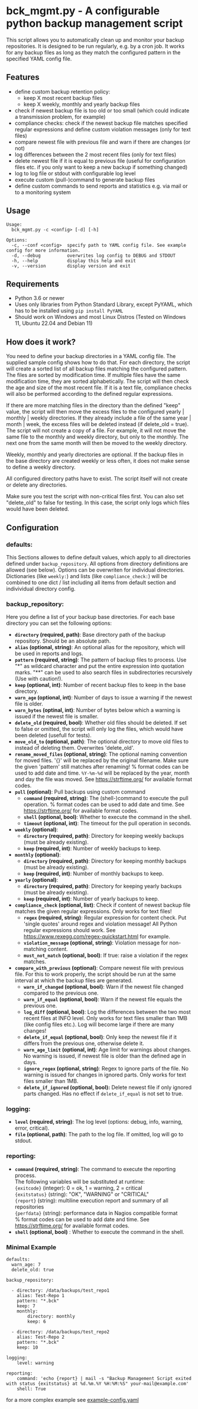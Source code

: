 # bck_mgmt.py - A configurable python backup management script

This script allows you to automatically clean up and monitor your backup repositories. It is designed to be run regularly, e.g. by a cron job. It works for any backup files as long as they match the configured pattern in the specified YAML config file.

## Features

* define custom backup retention policy: 
  * keep X most recent backup files
  * keep X weekly, monthly and yearly backup files
* check if newest backup file is too old or too small (which could indicate a transmission problem, for example)
* compliance checks: check if the newest backup file matches specified regular expressions and define custom violation messages (only for text files)
* compare newest file with previous file and warn if there are changes (or not)
* log differences between the 2 most recent files (only for text files)
* delete newest file if it is equal to previous file (useful for configuration files etc. if you only want to keep a new backup if something changed)
* log to log file or stdout with configurable log level
* execute custom (pull-)command to generate backup files
* define custom commands to send reports and statistics e.g. via mail or to a monitoring system

## Usage

```
Usage:
  bck_mgmt.py -c <config> [-d] [-h]

Options:
  -c, --conf <config>  specify path to YAML config file. See example config for more information.
  -d, --debug          overwrites log config to DEBUG and STDOUT
  -h, --help           display this help and exit
  -v, --version        display version and exit
```

## Requirements

* Python 3.6 or newer
* Uses only libraries from Python Standard Library, except PyYAML, which has to be installed using `pip install PyYAML`
* Should work on Windows and most Linux Distros (Tested on Windows 11, Ubuntu 22.04 and Debian 11)

## How does it work?

You need to define your backup directories in a YAML config file. The supplied sample config shows how to do that. For each directory, the script will create a sorted list of all backup files matching the configured pattern. The files are sorted by modification time. If multiple files have the same modification time, they are sorted alphabetically. The script will then check the age and size of the most recent file. If it is a text file, compliance checks will also be performed according to the defined regular expressions.

If there are more matching files in the directory than the defined "keep" value, the script will then move the excess files to the configured yearly | monthly | weekly directories. If they already include a file of the same year | month | week, the excess files will be deleted instead (if delete_old = true).
The script will not create a copy of a file. For example, it will not move the same file to the monthly and weekly directory, but only to the monthly. The next one from the same month will then be moved to the weekly directory.

Weekly, monthly and yearly directories are optional. If the backup files in the base directory are created weekly or less often, it does not make sense to define a weekly directory.

All configured directory paths have to exist. The script itself will not create or delete any directories.

Make sure you test the script with non-critical files first. You can also set "delete_old" to false for testing. In this case, the script only logs which files would have been deleted.

## Configuration

### defaults:

This Sections allowes to define default values, which apply to all directories defined under `backup_repository`. All options from directory definitions are allowed (see below). Options can be overwriten for individual directories. Dictionaries (like `weekly:`) and lists (like `compliance_check:`) will be combined to one dict / list including all items from default section and indivividual directory config.

### backup_repository:

Here you define a list of your backup base directories. For each base directory you can set the following options:

- **`directory` (required, path)**: Base directory path of the backup repository. Should be an absolute path.
- **`alias` (optional, string)**: An optional alias for the repository, which will be used in reports and logs.
- **`pattern` (required, string)**: The pattern of backup files to process. Use "*" as wildcard character and put the entire expression into quotation marks. "**" can be used to also search files in subdirectories recursively (Use with caution!).
- **`keep` (optional, int)**: Number of recent backup files to keep in the base directory.
- **`warn_age` (optional, int)**: Number of days to issue a warning if the newest file is older.
- **`warn_bytes` (optinal, int)**: Number of bytes below which a warning is issued if the newest file is smaller.
- **`delete_old` (required, bool)**: Whether old files should be deleted. If set to false or omitted, the script will only log the files, which would have been deleted (usefull for tests).
- **`move_old_to` (optional, path)**: The optional directory to move old files to instead of deleting them. Overwrites 'delete_old'.
- **`rename_moved_files` (optional, string)**: The optional naming convention for moved files. '{}' will be replaced by the original filename. Make sure the given 'pattern' still matches after renaming! % format codes can be used to add date and time. `%Y-%m-%d` will be replaced by the year, month and day the file was moved. See https://strftime.org/ for available format codes. 
- **`pull` (optional)**: Pull backups using custom command
    - **`command` (required, string)**: The (shell-)command to execute the pull operation. % format codes can be used to add date and time. See https://strftime.org/ for available format codes.
    - **`shell` (optional, bool)**: Whether to execute the command in the shell.
    - **`timeout` (optional, int)**: The timeout for the pull operation in seconds.
- **`weekly` (optional)**:
    - **`directory` (required, path)**: Directory for keeping weekly backups (must be already existing).
    - **`keep` (required, int)**: Number of weekly backups to keep.
- **`monthly` (optional)**:
    - **`directory` (required, path)**: Directory for keeping monthly backups (must be already existing).
    - **`keep` (required, int)**: Number of monthly backups to keep.
- **`yearly` (optional)**:
    - **`directory` (required, path)**: Directory for keeping yearly backups (must be already existing).
    - **`keep` (required, int)**: Number of yearly backups to keep.
- **`compliance_check` (optional, list)**: Check if content of newest backup file matches the given regular expressions. Only works for text files!
    - **`regex` (required, string)**: Regular expression for content check. Put 'single quotes' around regex and violation message! All Python regular expressions should work. See https://www.rexegg.com/regex-quickstart.html for example.
    - **`violation_message` (optional, string)**: Violation message for non-matching content.
    - **`must_not_match` (optional, bool)**: If true: raise a violation if the regex matches.
- **`compare_with_previous` (optional)**: Compare newest file with previous file. For this to work properly, the script should be run at the same interval at which the backup files are generated.
    - **`warn_if_changed` (optional, bool)**: Warn if the newest file changed compared to the previous one.
    - **`warn_if_equal` (optional, bool)**: Warn if the newest file equals the previous one.
    - **`log_diff` (optional, bool)**: Log the differences between the two most recent files at INFO level. Only works for text files smaller than 1MB (like config files etc.). Log will become large if there are many changes!
    - **`delete_if_equal` (optional, bool)**: Only keep the newest file if it differs from the previous one, otherwise delete it.
    - **`warn_age_limit` (optional, int)**: Age limit for warnings about changes. No warning is issued, if newest file is older than the defined age in days.
    - **`ignore_regex` (optional, string)**: Regex to ignore parts of the file. No warning is issued for changes in ignored parts. Only works for text files smaller than 1MB.
    - **`delete_if_ignored` (optional, bool):** Delete newest file if only ignored parts changed. Has no effect if `delete_if_equal` is not set to true.

### logging:

- **`level` (required, string)**: The log level (options: debug, info, warning, error, critical).
- **`file` (optional, path)**: The path to the log file. If omitted, log will go to stdout.

### reporting:

- **`command` (required, string)**: The command to execute the reporting process.\
The following variables will be substituted at runtime:\
`{exitcode}` (integer): 0 = ok, 1 = warning, 2 = critical\
`{exitstatus}` (string): "OK", "WARNING" or "CRITICAL"\
`{report}` (string): multiline execution report and summary of all repositories\
`{perfdata}` (string): performance data in Nagios compatible format\
% format codes can be used to add date and time. See https://strftime.org/ for available format codes.
- **`shell` (optional, bool)** : Whether to execute the command in the shell.

### Minimal Example

```
defaults:
  warn_age: 7
  delete_old: true

backup_repository:

  - directory: /data/backups/test_repo1
    alias: Test-Repo 1
    pattern: "*.bck"
    keep: 7
    monthly:
        directory: monthly
        keep: 6

  - directory: /data/backups/test_repo2
    alias: Test-Repo 2
    pattern: "*.bck"
    keep: 10

logging:
    level: warning

reporting:
    command: 'echo {report} | mail -s "Backup Management Script exited with status {exitstatus} at %d.%m.%Y %H:%M:%S" your-mail@example.com'
    shell: True

```
for a more complex example see [example-config.yaml](example-config.yaml)